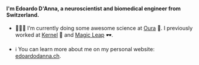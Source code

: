 #### I'm Edoardo D'Anna, a neuroscientist and biomedical engineer from Switzerland.

- 👨🏻‍💻 I’m currently doing some awesome science at [Oura](https://ouraring.com/) 💍. I previously worked at [Kernel](https://www.kernel.com/) 🧠 and [Magic Leap](https://www.magicleap.com/en-us/) 🕶.

- ℹ️ You can learn more about me on my personal website: [edoardodanna.ch](https:edoardodanna.ch).
